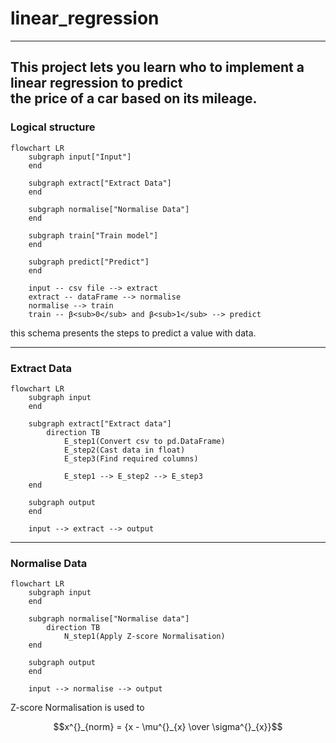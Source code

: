 
# linear_regression

---
This project lets you learn who to implement a linear regression to predict \
the price of a car  based on its mileage.
---
### Logical structure
```mermaid
flowchart LR
    subgraph input["Input"]
    end
    
    subgraph extract["Extract Data"]
    end
    
    subgraph normalise["Normalise Data"]
    end
    
    subgraph train["Train model"]
    end
    
    subgraph predict["Predict"]
    end
    
    input -- csv file --> extract
    extract -- dataFrame --> normalise
    normalise --> train
    train -- β<sub>0</sub> and β<sub>1</sub> --> predict
```
this schema presents the steps to predict a value with data.

---
### Extract Data
```mermaid
flowchart LR
    subgraph input
    end
    
    subgraph extract["Extract data"]
        direction TB
            E_step1(Convert csv to pd.DataFrame)
            E_step2(Cast data in float)
            E_step3(Find required columns)
            
            E_step1 --> E_step2 --> E_step3
    end
    
    subgraph output
    end
    
    input --> extract --> output
```

---
### Normalise Data
```mermaid
flowchart LR
    subgraph input
    end
    
    subgraph normalise["Normalise data"]
        direction TB
            N_step1(Apply Z-score Normalisation)
    end
    
    subgraph output
    end
    
    input --> normalise --> output
```

Z-score Normalisation is used to 

```math
x^{}_{norm} = {x - \mu^{}_{x} \over \sigma^{}_{x}}
```
